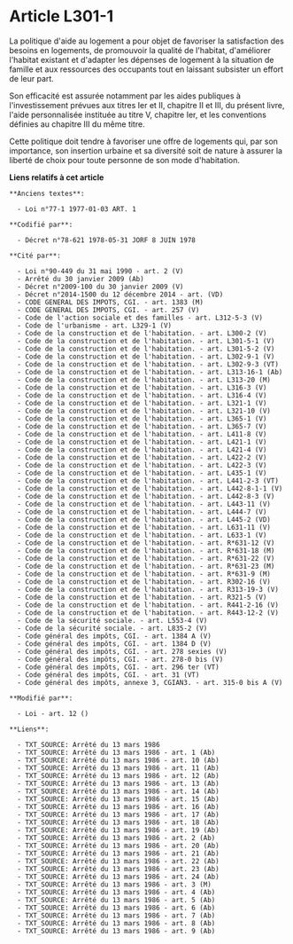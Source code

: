 # Article L301-1

La politique d'aide au logement a pour objet de favoriser la satisfaction des besoins en logements, de promouvoir la qualité
de l'habitat, d'améliorer l'habitat existant et d'adapter les dépenses de logement à la situation de famille et aux
ressources des occupants tout en laissant subsister un effort de leur part.

Son efficacité est assurée notamment par les aides publiques à l'investissement prévues aux titres Ier et II, chapitre II et
III, du présent livre, l'aide personnalisée instituée au titre V, chapitre Ier, et les conventions définies au chapitre III
du même titre.

Cette politique doit tendre à favoriser une offre de logements qui, par son importance, son insertion urbaine et sa diversité
soit de nature à assurer la liberté de choix pour toute personne de son mode d'habitation.

**Liens relatifs à cet article**

	**Anciens textes**:

	  - Loi n°77-1 1977-01-03 ART. 1

	**Codifié par**:

	  - Décret n°78-621 1978-05-31 JORF 8 JUIN 1978

	**Cité par**:

	  - Loi n°90-449 du 31 mai 1990 - art. 2 (V)
	  - Arrêté du 30 janvier 2009 (Ab)
	  - Décret n°2009-100 du 30 janvier 2009 (V)
	  - Décret n°2014-1500 du 12 décembre 2014 - art. (VD)
	  - CODE GENERAL DES IMPOTS, CGI. - art. 1383 (M)
	  - CODE GENERAL DES IMPOTS, CGI. - art. 257 (V)
	  - Code de l'action sociale et des familles - art. L312-5-3 (V)
	  - Code de l'urbanisme - art. L329-1 (V)
	  - Code de la construction et de l'habitation. - art. L300-2 (V)
	  - Code de la construction et de l'habitation. - art. L301-5-1 (V)
	  - Code de la construction et de l'habitation. - art. L301-5-2 (V)
	  - Code de la construction et de l'habitation. - art. L302-9-1 (V)
	  - Code de la construction et de l'habitation. - art. L302-9-3 (VT)
	  - Code de la construction et de l'habitation. - art. L313-16-1 (Ab)
	  - Code de la construction et de l'habitation. - art. L313-20 (M)
	  - Code de la construction et de l'habitation. - art. L316-3 (V)
	  - Code de la construction et de l'habitation. - art. L316-4 (V)
	  - Code de la construction et de l'habitation. - art. L321-1 (V)
	  - Code de la construction et de l'habitation. - art. L321-10 (V)
	  - Code de la construction et de l'habitation. - art. L365-1 (V)
	  - Code de la construction et de l'habitation. - art. L365-7 (V)
	  - Code de la construction et de l'habitation. - art. L411-8 (V)
	  - Code de la construction et de l'habitation. - art. L421-1 (V)
	  - Code de la construction et de l'habitation. - art. L421-4 (V)
	  - Code de la construction et de l'habitation. - art. L422-2 (V)
	  - Code de la construction et de l'habitation. - art. L422-3 (V)
	  - Code de la construction et de l'habitation. - art. L435-1 (V)
	  - Code de la construction et de l'habitation. - art. L441-2-3 (VT)
	  - Code de la construction et de l'habitation. - art. L442-8-1-1 (V)
	  - Code de la construction et de l'habitation. - art. L442-8-3 (V)
	  - Code de la construction et de l'habitation. - art. L443-11 (V)
	  - Code de la construction et de l'habitation. - art. L444-7 (V)
	  - Code de la construction et de l'habitation. - art. L445-2 (VD)
	  - Code de la construction et de l'habitation. - art. L631-11 (V)
	  - Code de la construction et de l'habitation. - art. L633-1 (V)
	  - Code de la construction et de l'habitation. - art. R*631-12 (V)
	  - Code de la construction et de l'habitation. - art. R*631-18 (M)
	  - Code de la construction et de l'habitation. - art. R*631-22 (V)
	  - Code de la construction et de l'habitation. - art. R*631-23 (M)
	  - Code de la construction et de l'habitation. - art. R*631-9 (M)
	  - Code de la construction et de l'habitation. - art. R302-16 (V)
	  - Code de la construction et de l'habitation. - art. R313-19-3 (V)
	  - Code de la construction et de l'habitation. - art. R321-5 (V)
	  - Code de la construction et de l'habitation. - art. R441-2-16 (V)
	  - Code de la construction et de l'habitation. - art. R443-12-2 (V)
	  - Code de la sécurité sociale. - art. L553-4 (V)
	  - Code de la sécurité sociale. - art. L835-2 (V)
	  - Code général des impôts, CGI. - art. 1384 A (V)
	  - Code général des impôts, CGI. - art. 1384 D (V)
	  - Code général des impôts, CGI. - art. 278 sexies (V)
	  - Code général des impôts, CGI. - art. 278-0 bis (V)
	  - Code général des impôts, CGI. - art. 296 ter (VT)
	  - Code général des impôts, CGI. - art. 31 (VT)
	  - Code général des impôts, annexe 3, CGIAN3. - art. 315-0 bis A (V)

	**Modifié par**:

	  - Loi - art. 12 ()

	**Liens**:

	  - TXT_SOURCE: Arrêté du 13 mars 1986
	  - TXT_SOURCE: Arrêté du 13 mars 1986 - art. 1 (Ab)
	  - TXT_SOURCE: Arrêté du 13 mars 1986 - art. 10 (Ab)
	  - TXT_SOURCE: Arrêté du 13 mars 1986 - art. 11 (Ab)
	  - TXT_SOURCE: Arrêté du 13 mars 1986 - art. 12 (Ab)
	  - TXT_SOURCE: Arrêté du 13 mars 1986 - art. 13 (Ab)
	  - TXT_SOURCE: Arrêté du 13 mars 1986 - art. 14 (Ab)
	  - TXT_SOURCE: Arrêté du 13 mars 1986 - art. 15 (Ab)
	  - TXT_SOURCE: Arrêté du 13 mars 1986 - art. 16 (Ab)
	  - TXT_SOURCE: Arrêté du 13 mars 1986 - art. 17 (Ab)
	  - TXT_SOURCE: Arrêté du 13 mars 1986 - art. 18 (Ab)
	  - TXT_SOURCE: Arrêté du 13 mars 1986 - art. 19 (Ab)
	  - TXT_SOURCE: Arrêté du 13 mars 1986 - art. 2 (Ab)
	  - TXT_SOURCE: Arrêté du 13 mars 1986 - art. 20 (Ab)
	  - TXT_SOURCE: Arrêté du 13 mars 1986 - art. 21 (Ab)
	  - TXT_SOURCE: Arrêté du 13 mars 1986 - art. 22 (Ab)
	  - TXT_SOURCE: Arrêté du 13 mars 1986 - art. 23 (Ab)
	  - TXT_SOURCE: Arrêté du 13 mars 1986 - art. 24 (Ab)
	  - TXT_SOURCE: Arrêté du 13 mars 1986 - art. 3 (M)
	  - TXT_SOURCE: Arrêté du 13 mars 1986 - art. 4 (Ab)
	  - TXT_SOURCE: Arrêté du 13 mars 1986 - art. 5 (Ab)
	  - TXT_SOURCE: Arrêté du 13 mars 1986 - art. 6 (Ab)
	  - TXT_SOURCE: Arrêté du 13 mars 1986 - art. 7 (Ab)
	  - TXT_SOURCE: Arrêté du 13 mars 1986 - art. 8 (Ab)
	  - TXT_SOURCE: Arrêté du 13 mars 1986 - art. 9 (Ab)
